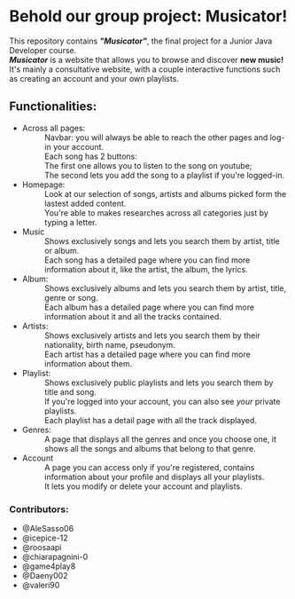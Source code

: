 <h1>Behold our group project: Musicator!</h1>
<p>This repository contains <b><i>"Musicator"</i></b>, the final project for a Junior Java Developer course.
  <br>
<b><i>Musicator</i></b> is a website that allows you to browse and discover <b>new music!</b>
  <br>
It's mainly a consultative website, with a couple interactive functions such as creating an account and your own playlists.</p>


<h2>Functionalities:</h2>

<ul>
<dl>
 <li><dt>Across all pages:</dt></li>
  <dd>Navbar: you will always be able to reach the other pages and log-in your account.</dd>
   <dd>Each song has 2 buttons:
     <br>
     The first one allows you to listen to the song on youtube;
     <br>
     The second lets you add the song to a playlist if you're logged-in.
  </dd>
 <li><dt>Homepage:</dt></li>
  <dd>Look at our selection of songs, artists and albums picked form the lastest added content.</dd>
  <dd>You're able to makes researches across all categories just by typing a letter.</dd>
  <li><dt>Music</dt></li>
  <dd>Shows exclusively songs and lets you search them by artist, title or album. 
  <br>
  Each song has a detailed page where you can find more information about it, like the artist, the album, the lyrics.
  
  </dd>
  <li><dt>Album:</dt></li>
  <dd>Shows exclusively albums and lets you search them by artist, title, genre or song.
  <br>
    Each album has a detailed page where you can find more information about it and all the tracks contained.</dd>
<li><dt>Artists: </dt></li>
<dd>Shows exclusively artists and lets you search them by their nationality, birth name, pseudonym.
<br>
    Each artist has a detailed page where you can find more information about them.
</dd>
 <li><dt>Playlist:</dt></li>
 <dd>Shows exclusively public playlists and lets you search them by title and song.
 <br>
   If you're logged into your account, you can also see <i>your</i> private playlists.
  <br>
   Each playlist has a detail page with all the track displayed.
 </dd>
  <li><dt>Genres: </dt></li>
  <dd> A page that displays all the genres and once you choose one, it shows all the songs and albums that belong to that genre. </dd>
 <li><dt>Account</dt></li>
 <dd>A page you can access only if you're registered, contains information about your profile and displays all your playlists.
 <br>
   It lets you modify or delete your account and playlists.
 </dd>
</dl>
</ul>

<h3>Contributors:</h3>
<ul>
  <li>@AleSasso06</li>
  <li> @icepice-12
  </li>
  <li>
    @roosaapi
  </li>
  <li>
    @chiarapagnini-0
  </li>
  <li>
    @game4play8
  </li>
  <li>
  @Daeny002
  </li>
  <li>
  @valeri90
  </li>
</ul>
